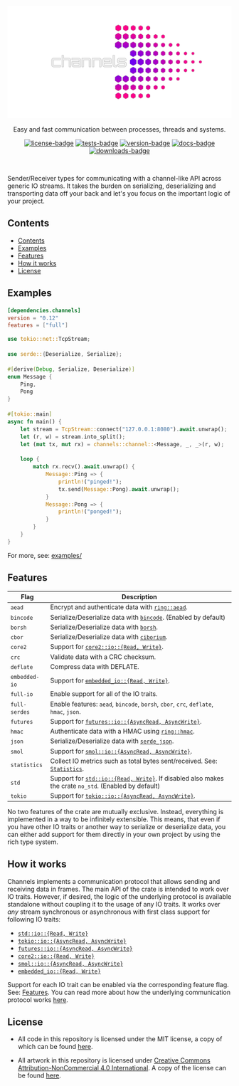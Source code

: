 [crates-io]: https://crates.io/crates/channels
[docs-rs]: https://docs.rs/channels/latest/channels
[github-actions]: https://github.com/threadexio/channels-rs/actions/workflows/ci.yaml

[license-badge]: https://img.shields.io/github/license/threadexio/channels-rs?style=for-the-badge&logo=github&label=license&labelColor=%23000&color=%236e00f2
[tests-badge]: https://img.shields.io/github/actions/workflow/status/threadexio/channels-rs/ci.yaml?style=for-the-badge&logo=github&label=tests&labelColor=%23000&color=%239500d6
[version-badge]: https://img.shields.io/crates/v/channels?style=for-the-badge&logo=rust&label=crates.io&labelColor=%23000&color=%23bc00ba
[docs-badge]: https://img.shields.io/docsrs/channels?style=for-the-badge&logo=docs.rs&labelColor=%23000&color=%23e2009e
[downloads-badge]: https://img.shields.io/crates/d/channels?style=for-the-badge&label=downloads&labelColor=%23000&color=%23ff0089

[examples]: https://github.com/threadexio/channels-rs/tree/master/examples
[spec]: https://github.com/threadexio/channels-rs/blob/master/spec/PROTOCOL.md
[license]: https://github.com/threadexio/channels-rs/blob/master/LICENSE
[art-license]: https://github.com/threadexio/channels-rs/blob/master/assets/LICENSE

<div class="rustdoc-hidden">

<div align="center">
  <img src="https://raw.githubusercontent.com/threadexio/channels-rs/master/assets/logo.transparent.svg" width="640" alt="logo">

  <p>
    Easy and fast communication between processes, threads and systems.
  </p>

  [![license-badge]][crates-io]
  [![tests-badge]][github-actions]
  [![version-badge]][crates-io]
  [![docs-badge]][docs-rs]
  [![downloads-badge]][crates-io]

</div>

<br>

</div>

Sender/Receiver types for communicating with a channel-like API across generic IO streams.
It takes the burden on serializing, deserializing and transporting data off your back and
let's you focus on the important logic of your project.

## Contents

* [Contents](#contents)
* [Examples](#examples)
* [Features](#features)
* [How it works](#how-it-works)
* [License](#license)

## Examples

```toml
[dependencies.channels]
version = "0.12"
features = ["full"]
```

```rust no_run
use tokio::net::TcpStream;

use serde::{Deserialize, Serialize};

#[derive(Debug, Serialize, Deserialize)]
enum Message {
    Ping,
    Pong
}

#[tokio::main]
async fn main() {
    let stream = TcpStream::connect("127.0.0.1:8080").await.unwrap();
    let (r, w) = stream.into_split();
    let (mut tx, mut rx) = channels::channel::<Message, _, _>(r, w);

    loop {
        match rx.recv().await.unwrap() {
            Message::Ping => {
                println!("pinged!");
                tx.send(Message::Pong).await.unwrap();
            }
            Message::Pong => {
                println!("ponged!");
            }
        }
    }
}
```

For more, see: [examples/][examples]

## Features

| Flag          | Description                                                                                               |
|---------------|-----------------------------------------------------------------------------------------------------------|
| `aead`        | Encrypt and authenticate data with [`ring::aead`].                                                        |
| `bincode`     | Serialize/Deserialize data with [`bincode`]. (Enabled by default)                                         |
| `borsh`       | Serialize/Deserialize data with [`borsh`].                                                                |
| `cbor`        | Serialize/Deserialize data with [`ciborium`].                                                             |
| `core2`       | Support for [`core2::io::{Read, Write}`][].                                                               |
| `crc`         | Validate data with a CRC checksum.                                                                        |
| `deflate`     | Compress data with DEFLATE.                                                                               |
| `embedded-io` | Support for [`embedded_io::{Read, Write}`][].                                                             |
| `full-io`     | Enable support for all of the IO traits.                                                                  |
| `full-serdes` | Enable features: `aead`, `bincode`, `borsh`, `cbor`, `crc`, `deflate`, `hmac`, `json`.                    |
| `futures`     | Support for [`futures::io::{AsyncRead, AsyncWrite}`][].                                                   |
| `hmac`        | Authenticate data with a HMAC using [`ring::hmac`].                                                       |
| `json`        | Serialize/Deserialize data with [`serde_json`].                                                           |
| `smol`        | Support for [`smol::io::{AsyncRead, AsyncWrite}`][].                                                      |
| `statistics`  | Collect IO metrics such as total bytes sent/received. See: [`Statistics`][].                              |
| `std`         | Support for [`std::io::{Read, Write}`][]. If disabled also makes the crate `no_std`. (Enabled by default) |
| `tokio`       | Support for [`tokio::io::{AsyncRead, AsyncWrite}`][].                                                     |

No two features of the crate are mutually exclusive. Instead, everything is implemented in
a way to be infinitely extensible. This means, that even if you have other IO traits or another
way to serialize or deserialize data, you can either add support for them directly in your own
project by using the rich type system.

## How it works

Channels implements a communication protocol that allows sending and receiving data in
frames. The main API of the crate is intended to work over IO traits. However, if desired,
the logic of the underlying protocol is available standalone without coupling it to the
usage of any IO traits. It works over _any_ stream synchronous or asynchronous with first
class support for following IO traits:

* [`std::io::{Read, Write}`][]
* [`tokio::io::{AsyncRead, AsyncWrite}`][]
* [`futures::io::{AsyncRead, AsyncWrite}`][]
* [`core2::io::{Read, Write}`][]
* [`smol::io::{AsyncRead, AsyncWrite}`][]
* [`embedded_io::{Read, Write}`][]

Support for each IO trait can be enabled via the corresponding feature flag. See: [Features](#features).
You can read more about how the underlying communication protocol works [here][spec].

## License

* All code in this repository is licensed under the MIT license, a copy of which can be
  found [here][license].

* All artwork in this repository is licensed under [Creative Commons Attribution-NonCommercial 4.0 International](https://creativecommons.org/licenses/by-nc/4.0/). A copy of the license can be found [here][art-license].

[`std::io::{Read, Write}`]: https://doc.rust-lang.org/stable/std/io
[`tokio::io::{AsyncRead, AsyncWrite}`]: https://docs.rs/tokio/latest/tokio/io
[`futures::io::{AsyncRead, AsyncWrite}`]: https://docs.rs/futures/latest/futures/io
[`core2::io::{Read, Write}`]: https://docs.rs/core2
[`smol::io::{AsyncRead, AsyncWrite}`]: https://docs.rs/smol
[`embedded_io::{Read, Write}`]: https://docs.rs/embedded-io
[`Statistics`]: https://docs.rs/channels/latest/channels/struct.Statistics.html

[`ring::aead`]: https://docs.rs/ring/latest/ring/aead/index.html
[`bincode`]: https://github.com/bincode-org/bincode
[`borsh`]: https://github.com/near/borsh-rs
[`ciborium`]: https://github.com/enarx/ciborium
[`ring::hmac`]: https://docs.rs/ring/latest/ring/hmac/index.html
[`serde_json`]: https://github.com/serde-rs/json

